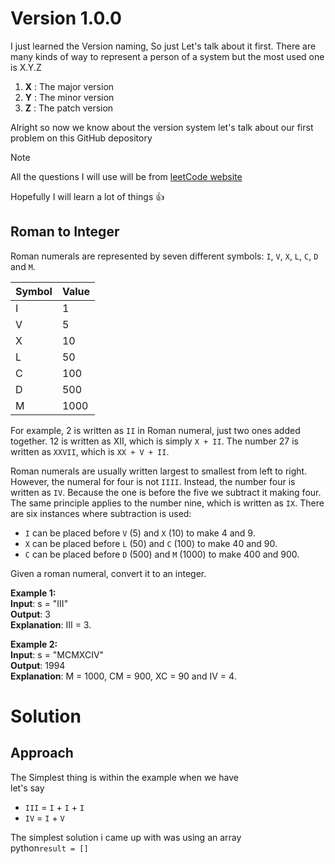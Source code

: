 # Version 1.0.0

I just learned the Version naming, So just Let's talk about it first. There are many kinds of way to represent a person of a system but the most used one is X.Y.Z

1. **X** : The major version
2. **Y** : The minor version
3. **Z**  : The patch version 

Alright so now we know about the version system let's talk about our first problem on this GitHub depository

>[!NOTE]
> All the questions I will use will be from [leetCode website](https://leetcode.com/)

Hopefully I will learn a lot of things :+1:

## Roman to Integer
Roman numerals are represented by seven different symbols: `I`, `V`, `X`, `L`, `C`, `D` and `M`.

|**Symbol**|**Value**|
|--|--|
|I|1|
|V|5|
|X|10|
|L|50|
|C|100|
|D|500|
|M|1000|

For example, 2 is written as `II` in Roman numeral, just two ones added together. 12 is written as XII, which is simply `X + II`. The number 27 is written as `XXVII`, which is `XX + V + II`.

Roman numerals are usually written largest to smallest from left to right. However, the numeral for four is not `IIII`. Instead, the number four is written as `IV`. Because the one is before the five we subtract it making four. The same principle applies to the number nine, which is written as `IX`. There are six instances where subtraction is used:

* `I` can be placed before `V` (5) and `X` (10) to make 4 and 9. 
* `X` can be placed before `L` (50) and `C` (100) to make 40 and 90. 
* `C` can be placed before `D` (500) and `M` (1000) to make 400 and 900.

Given a roman numeral, convert it to an integer.    

**Example 1:**<br>
    **Input**: s = "III"<br>
    **Output**: 3<br>
    **Explanation**: III = 3.

**Example 2:**<br>
    **Input**: s = "MCMXCIV"<br>
    **Output**: 1994<br>
    **Explanation**: M = 1000, CM = 900, XC = 90 and IV = 4.

# Solution
## Approach

The Simplest thing is within the example when we have<br>
let's say <br>
- `III` = `I` + `I` + `I` <br>
- `IV`  = `I` + `V`<br>

The simplest solution i came up with was using an array<br>
python```result = []```
